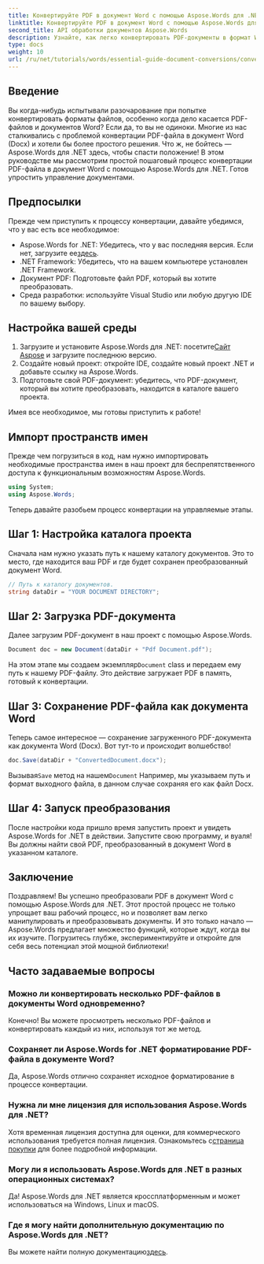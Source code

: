 ```yaml
---
title: Конвертируйте PDF в документ Word с помощью Aspose.Words для .NET
linktitle: Конвертируйте PDF в документ Word с помощью Aspose.Words для .NET
second_title: API обработки документов Aspose.Words
description: Узнайте, как легко конвертировать PDF-документы в формат Word (Docx) с помощью Aspose.Words для .NET. Это пошаговое руководство упрощает задачу для разработчиков.
type: docs
weight: 10
url: /ru/net/tutorials/words/essential-guide-document-conversions/convert-pdf-to-word/
---
```

## Введение

Вы когда-нибудь испытывали разочарование при попытке конвертировать форматы файлов, особенно когда дело касается PDF-файлов и документов Word? Если да, то вы не одиноки. Многие из нас сталкивались с проблемой конвертации PDF-файла в документ Word (Docx) и хотели бы более простого решения. Что ж, не бойтесь — Aspose.Words для .NET здесь, чтобы спасти положение! В этом руководстве мы рассмотрим простой пошаговый процесс конвертации PDF-файла в документ Word с помощью Aspose.Words для .NET. Готов упростить управление документами.

## Предпосылки

Прежде чем приступить к процессу конвертации, давайте убедимся, что у вас есть все необходимое:

-  Aspose.Words for .NET: Убедитесь, что у вас последняя версия. Если нет, загрузите ее[здесь](https://releases.aspose.com/words/net/).
- .NET Framework: Убедитесь, что на вашем компьютере установлен .NET Framework.
- Документ PDF: Подготовьте файл PDF, который вы хотите преобразовать.
- Среда разработки: используйте Visual Studio или любую другую IDE по вашему выбору.

## Настройка вашей среды

1.  Загрузите и установите Aspose.Words для .NET: посетите[Сайт Aspose](https://releases.aspose.com/words/net/) и загрузите последнюю версию.
2. Создайте новый проект: откройте IDE, создайте новый проект .NET и добавьте ссылку на Aspose.Words.
3. Подготовьте свой PDF-документ: убедитесь, что PDF-документ, который вы хотите преобразовать, находится в каталоге вашего проекта.

Имея все необходимое, мы готовы приступить к работе!

## Импорт пространств имен

Прежде чем погрузиться в код, нам нужно импортировать необходимые пространства имен в наш проект для беспрепятственного доступа к функциональным возможностям Aspose.Words.

```csharp
using System;
using Aspose.Words;
```

Теперь давайте разобьем процесс конвертации на управляемые этапы.

## Шаг 1: Настройка каталога проекта

Сначала нам нужно указать путь к нашему каталогу документов. Это то место, где находится ваш PDF и где будет сохранен преобразованный документ Word.

```csharp
// Путь к каталогу документов.
string dataDir = "YOUR DOCUMENT DIRECTORY";
```

## Шаг 2: Загрузка PDF-документа

Далее загрузим PDF-документ в наш проект с помощью Aspose.Words.

```csharp
Document doc = new Document(dataDir + "Pdf Document.pdf");
```

На этом этапе мы создаем экземпляр`Document` class и передаем ему путь к нашему PDF-файлу. Это действие загружает PDF в память, готовый к конвертации.

## Шаг 3: Сохранение PDF-файла как документа Word

Теперь самое интересное — сохранение загруженного PDF-документа как документа Word (Docx). Вот тут-то и происходит волшебство!

```csharp
doc.Save(dataDir + "ConvertedDocument.docx");
```

 Вызывая`Save` метод на нашем`Document` Например, мы указываем путь и формат выходного файла, в данном случае сохраняя его как файл Docx.

## Шаг 4: Запуск преобразования

После настройки кода пришло время запустить проект и увидеть Aspose.Words for .NET в действии. Запустите свою программу, и вуаля! Вы должны найти свой PDF, преобразованный в документ Word в указанном каталоге.

## Заключение

Поздравляем! Вы успешно преобразовали PDF в документ Word с помощью Aspose.Words для .NET. Этот простой процесс не только упрощает ваш рабочий процесс, но и позволяет вам легко манипулировать и преобразовывать документы. И это только начало — Aspose.Words предлагает множество функций, которые ждут, когда вы их изучите. Погрузитесь глубже, экспериментируйте и откройте для себя весь потенциал этой мощной библиотеки!

## Часто задаваемые вопросы

### Можно ли конвертировать несколько PDF-файлов в документы Word одновременно?
Конечно! Вы можете просмотреть несколько PDF-файлов и конвертировать каждый из них, используя тот же метод.

### Сохраняет ли Aspose.Words for .NET форматирование PDF-файла в документе Word?
Да, Aspose.Words отлично сохраняет исходное форматирование в процессе конвертации.

### Нужна ли мне лицензия для использования Aspose.Words для .NET?
 Хотя временная лицензия доступна для оценки, для коммерческого использования требуется полная лицензия. Ознакомьтесь с[страница покупки](https://purchase.conholdate.com/buy) для более подробной информации.

### Могу ли я использовать Aspose.Words для .NET в разных операционных системах?
Да! Aspose.Words для .NET является кроссплатформенным и может использоваться на Windows, Linux и macOS.

### Где я могу найти дополнительную документацию по Aspose.Words для .NET?
 Вы можете найти полную документацию[здесь](https://reference.aspose.com/words/net/).